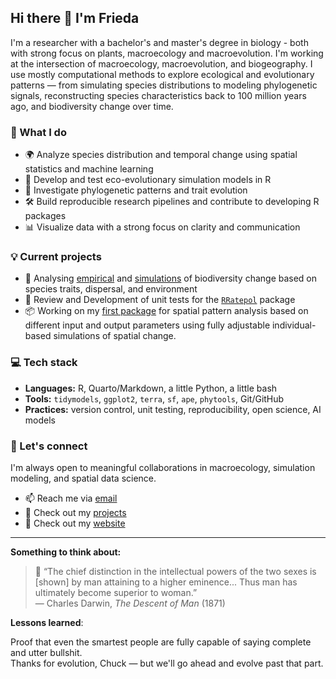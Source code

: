 ## Hi there 👋 I'm Frieda

I'm a researcher with a bachelor's and master's degree in biology - both with strong focus on plants, macroecology and macroevolution. I'm working at the intersection of macroecology, macroevolution, and biogeography. 
I use mostly computational methods to explore ecological and evolutionary patterns — from simulating species distributions to modeling phylogenetic signals, reconstructing species characteristics back to 100 million years ago, and biodiversity change over time.


### 🔬 What I do
- 🌍 Analyze species distribution and temporal change using spatial statistics and machine learning
- 🌱 Develop and test eco-evolutionary simulation models in R
- 🧬 Investigate phylogenetic patterns and trait evolution
- 🛠️ Build reproducible research pipelines and contribute to developing R packages
- 📊 Visualize data with a strong focus on clarity and communication

### 💡 Current projects
- 🐾 Analysing [empirical](https://github.com/FriedaRosa/StaticPatterns_git) and [simulations](https://github.com/FriedaRosa/Simulate-Range-Change) of biodiversity change based on species traits, dispersal, and environment
- 🧪 Review and Development of unit tests for the [`RRatepol`](https://github.com/HOPE-UIB-BIO/R-Ratepol-package) package
- 📦 Working on my [first package](https://friedarosa.shinyapps.io/Spatio-temporal-range-change/) for spatial pattern analysis based on different input and output parameters using fully adjustable individual-based simulations of spatial change.

### 💻 Tech stack
- **Languages:** R, Quarto/Markdown, a little Python, a little bash
- **Tools:** `tidymodels`, `ggplot2`, `terra`, `sf`, `ape`, `phytools`, Git/GitHub
- **Practices:** version control, unit testing, reproducibility, open science, AI models

### 🤝 Let's connect
I'm always open to meaningful collaborations in macroecology, simulation modeling, and spatial data science.

- 📫 Reach me via [email](mailto:friederike.woelke@gmail.com)
- 🔗 Check out my [projects](https://github.com/FriedaRosa?tab=repositories)
- 🛜 Check out my [website](https://friedarosa.github.io/)

---
**Something to think about:**
> 🧠 “The chief distinction in the intellectual powers of the two sexes is [shown] by man attaining to a higher eminence... Thus man has ultimately become superior to woman.”  
> — Charles Darwin, *The Descent of Man* (1871)

**Lessons learned**:

Proof that even the smartest people are fully capable of saying complete and utter bullshit.  
Thanks for evolution, Chuck — but we'll go ahead and evolve past that part.



